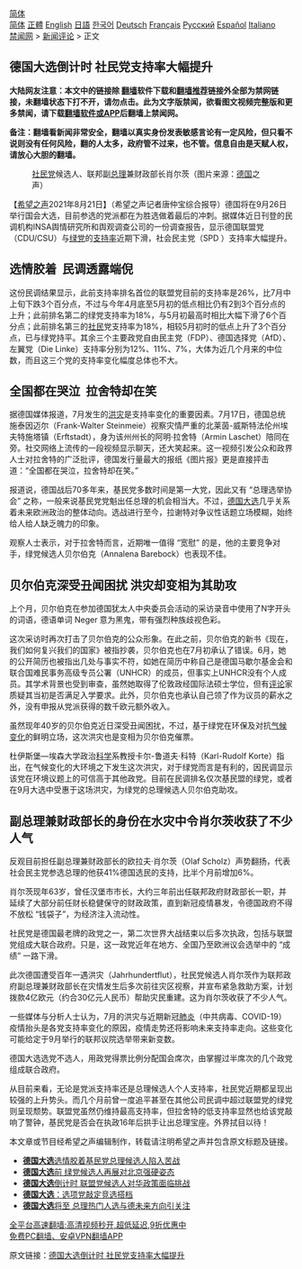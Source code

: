  <!-- 面包屑导航 --> <div class="breadcrumb"><!-- GTranslate: https://gtranslate.io/ -->  <div class="switcher notranslate">  <div class="selected">  <a href="#" onclick="return false;"> 简体</a>  </div>  <div class="option">  <a href="https://www.bannedbook.org" onclick="doGTranslate('zh-CN|zh-CN');jQuery('div.switcher div.selected a').html(jQuery(this).html());return false;" title="简体中文" class="nturl selected"> 简体</a>  <a href="https://www.bannedbook.org/zh-tw/" onclick="doGTranslate('zh-CN|zh-TW');jQuery('div.switcher div.selected a').html(jQuery(this).html());return false;" title="繁體中文" class="nturl"> 正體</a>  <a href="https://www.bannedbook.org/en/" onclick="doGTranslate('zh-CN|en');jQuery('div.switcher div.selected a').html(jQuery(this).html());return false;" title="English" class="nturl"> English</a>  <a href="https://www.bannedbook.org/ja/" onclick="doGTranslate('zh-CN|ja');jQuery('div.switcher div.selected a').html(jQuery(this).html());return false;" title="日本語" class="nturl"> 日語</a>  <a href="https://www.bannedbook.org/ko/" onclick="doGTranslate('zh-CN|ko');jQuery('div.switcher div.selected a').html(jQuery(this).html());return false;" title="한국어" class="nturl"> 한국어</a>  <a href="https://www.bannedbook.org/de/" onclick="doGTranslate('zh-CN|de');jQuery('div.switcher div.selected a').html(jQuery(this).html());return false;" title="Deutsch" class="nturl"> Deutsch</a>  <a href="https://www.bannedbook.org/fr/" onclick="doGTranslate('zh-CN|fr');jQuery('div.switcher div.selected a').html(jQuery(this).html());return false;" title="Français" class="nturl"> Français</a>  <a href="https://www.bannedbook.org/ru/" onclick="doGTranslate('zh-CN|ru');jQuery('div.switcher div.selected a').html(jQuery(this).html());return false;" title="Русский" class="nturl"> Русский</a>  <a href="https://www.bannedbook.org/es/" onclick="doGTranslate('zh-CN|es');jQuery('div.switcher div.selected a').html(jQuery(this).html());return false;" title="Español" class="nturl"> Español</a>  <a href="https://www.bannedbook.org/it/" onclick="doGTranslate('zh-CN|it');jQuery('div.switcher div.selected a').html(jQuery(this).html());return false;" title="Italiano" class="nturl"> Italiano</a>  </div>  </div>      <div class='breadcrumb-sub'><!-- Breadcrumb NavXT 6.3.0 --> <a href="https://www.bannedbook.org/" class="home">禁闻网</a> &gt; <a href="https://www.bannedbook.org/bnews/comments/" class="category">新闻评论</a> &gt; 正文</div></div><h2>德国大选倒计时 社民党支持率大幅提升</h2> <p class="notice"><b>大陆网友注意：本文中的链接除 <a href="https://github.com/bannedbook/fanqiang" >翻墙</a>软件下载和<a href="https://github.com/killgcd/justmysocks/blob/master/README.md">翻墙推荐</a>链接外全部为禁网链接，未翻墙状态下打不开，请勿点击。此为文字版禁闻，欲看图文视频完整版和更多禁闻，请下载<a href="https://github.com/bannedbook/fanqiang">翻墙软件或APP</a>后翻墙上禁闻网。</p><p>备注：翻墙看新闻非常安全，翻墙以真实身份发表敏感言论有一定风险，但只看不说则没有任何风险，翻的人太多，政府管不过来，也不管。信息自由是天赋人权，请放心大胆的翻墙。</b></p>  <div class="entry"> <figure> <p><figcaption><a href="https://www.bannedbook.org/bnews/tag/%E7%A4%BE%E6%B0%91%E5%85%9A/" class="st_tag internal_tag" rel="tag" title="标签 社民党 下的日志">社民党</a>候选人、联邦副<a href="https://www.bannedbook.org/bnews/tag/%e6%80%bb%e7%90%86/" class="st_tag internal_tag" rel="tag" title="标签 总理 下的日志">总理</a>兼财政部长肖尔茨（图片来源：<a href="https://www.bannedbook.org/bnews/tag/%e5%be%b7%e5%9b%bd/" class="st_tag internal_tag" rel="tag" title="标签 德国 下的日志">德国</a>之声）</figcaption></figure> <p>【<span class='wp_keywordlink_affiliate'><a href="https://www.soundofhope.org" title="希望之声" target="_blank">希望之声</a></span>2021年8月21日】（希望之声记者唐仲宝综合报导）德国将在9月26日举行国会大选，目前参选的党派都在为胜选做着最后的冲刺。据媒体近日刊登的民调机构INSA舆情研究所和舆观调查公司的一份调查报告，显示德国联盟党（CDU/CSU）与<a href="https://www.bannedbook.org/bnews/tag/%e7%bb%bf%e5%85%9a/" class="st_tag internal_tag" rel="tag" title="标签 绿党 下的日志">绿党</a>的<a href="https://www.bannedbook.org/bnews/tag/%E6%94%AF%E6%8C%81%E7%8E%87/" class="st_tag internal_tag" rel="tag" title="标签 支持率 下的日志">支持率</a>近期下滑，社会民主党（SPD ）支持率大幅提升。</p> <h2><strong>选情胶着  民调透露端倪</strong></h2> <p>这份民调结果显示，此前支持率排名首位的联盟党目前的支持率是26%，比7月中上旬下跌3个百分点，不过与今年4月底至5月初的低点相比仍有2到3个百分点的上升；此前排名第二的绿党支持率为18%，与5月初最高时相比大幅下滑了6个百分点；此前排名第三的<a href="https://www.bannedbook.org/bnews/tag/%E7%A4%BE%E6%B0%91/" class="st_tag internal_tag" rel="tag" title="标签 社民 下的日志">社民</a>党支持率为18%，相较5月初时的低点上升了3个百分点，已与绿党持平。其余三个主要政党自由民主党（FDP）、德国选择党（AfD）、左翼党（Die Linke）支持率分别为12%、11%、7%，大体为近几个月来的中位数，而且这三个党的支持率变化幅度总体也不大。</p> <h2><strong>全国都在哭泣  拉舍特却在笑</strong></h2> <p>据德国媒体报道，7月发生的<a href="https://www.bannedbook.org/bnews/tag/%e6%b4%aa%e7%81%be/" class="st_tag internal_tag" rel="tag" title="标签 洪灾 下的日志">洪灾</a>是支持率变化的重要因素。7月17日，德国总统施泰因迈尔（Frank-Walter Steinmeie）视察灾情严重的北莱茵-威斯特法伦州埃夫特施塔镇（Erftstadt），身为该州州长的阿明·拉舍特（Armin Laschet）陪同在旁。社交网络上流传的一段视频显示聊天，还大笑起来。这一视频引发公众和政界人士对拉舍特的广泛批评，德国发行量最大的报纸《图片报》更是直接抨击道：“全国都在哭泣，拉舍特却在笑。”</p> <p>报道说，德国战后70多年来，基民党多数时间是第一大党，因此又有 “总理选举协会” 之称，一般来说基民党党魁出任总理的机会相当大。不过，<a href="https://www.bannedbook.org/bnews/tag/%e5%be%b7%e5%9b%bd%e5%a4%a7%e9%80%89/" class="st_tag internal_tag" rel="tag" title="标签 德国大选 下的日志">德国大选</a>几乎关系着未来欧洲政治的整体动向。选战进行至今，拉谢特对争议性话题立场模糊，始终给人给人缺乏魄力的印象。</p>  <p>观察人士表示，对于拉舍特而言，近期唯一值得 “宽慰” 的是，他的主要竞争对手，绿党候选人贝尔伯克（Annalena Barebock）也表现不佳。</p> <h2><strong>贝尔伯克深受丑闻困扰 洪灾却变相为其助攻</strong></h2> <p>上个月，贝尔伯克在参加德国犹太人中央委员会活动的采访录音中使用了N字开头的词语，德语单词 Neger 意为黑鬼，带有强烈种族歧视色彩。</p> <p>这次采访时再次打击了贝尔伯克的公众形象。在此之前，贝尔伯克的新书《现在，我们如何复兴我们的国家》被指抄袭，贝尔伯克也在7月初承认了错误。6月，她的公开简历也被指出几处与事实不符，如她在简历中称自己是德国马歇尔基金会和联合国难民事务高级专员公署（UNHCR）的成员，但事实上UNHCR没有个人成员。其学术背景也受到审查，虽然她取得了伦敦政经国际法硕士学位，但有<span class='wp_keywordlink_affiliate'><a href="https://www.bannedbook.org/bnews/comments/" title="新闻评论" target="_blank">评论</a></span>家质疑其当初是否满足入学要求。此外，贝尔伯克也承认自己领了作为议员的薪水之外，没有申报从党派获得的数千欧元额外收入。</p> <p>虽然现年40岁的贝尔伯克近日深受丑闻困扰，不过，基于绿党在环保及对抗<span class='wp_keywordlink'><a href="https://www.bannedbook.org/bnews/ssgc/20180904/993719.html" title="《魔鬼在统治着我们的世界(23)：环保主义(上)》" target="_blank">气候变化</a></span>的鲜明立场，这次洪灾也是变相为贝尔伯克催票。</p>  <p>杜伊斯堡—埃森大学政治<span class='wp_keywordlink'><a href="https://www.bannedbook.org/forum11/topic309.html" title="禁片：“科学”的棍子" target="_blank">科学</a></span>系教授卡尔-鲁道夫·科特（Karl-Rudolf Korte）指出，在气候变化的大环境之下发生这次洪灾，对于绿党而言是有利的，因民调显示该党在环境议题上的可信高于其他政党。目前在民调排名仅次基民盟的绿党，或者在9月大选中受惠于这场洪灾，为绿党的总理候选人贝尔伯克助攻。</p> <h2><strong>副总理兼财政部长的身份在水灾中令肖尔茨收获了不少人气</strong></h2> <p>反观目前担任副总理兼财政部长的欧拉夫·肖尔茨（Olaf Scholz）声势翻扬，代表社会民主党参选总理的他获41%德国选民的支持，比半个月前增加6%。</p> <p>肖尔茨现年63岁，曾任汉堡市市长，大约三年前出任联邦政府财政部长一职，并延续了大部分前任财长稳健保守的财政政策，直到新冠疫情暴发，令德国政府不得不放松 “钱袋子”，为经济注入流动性。</p> <p>社民党是德国最老牌的政党之一，第二次世界大战结束以后多次执政，包括与联盟党组成大联合政府。只是，这一政党近年在地方、全国乃至欧洲议会选举中的 “成绩” 一路下滑。</p>  <p>此次德国遭受百年一遇洪灾（Jahrhundertflut），社民党候选人肖尔茨作为联邦政府副总理兼财政部长在灾情发生后多次前往灾区视察，并宣布紧急救助方案，计划拨款4亿欧元（约合30亿元人民币）帮助灾民重建。这为肖尔茨收获了不少人气。</p> <p>一些媒体与分析人士认为，7月的洪灾与近期新冠<a href="https://www.bannedbook.org/bnews/tag/%e8%82%ba%e7%82%8e/" class="st_tag internal_tag" rel="tag" title="标签 肺炎 下的日志">肺炎</a>（中共病毒、COVID-19）疫情抬头是各党支持率变化的原因，疫情走势还将影响未来支持率走向。这些变化可能给定于9月举行的联邦议院选举带来新变数。</p> <p>德国大选选党不选人，用政党得票比例分配国会席次，由掌握过半席次的几个政党组成联合政府。</p> <p>从目前来看，无论是党派支持率还是总理候选人个人支持率，社民党近期都呈现出较强的上升势头。而几个月前曾一度追平甚至在其他公司民调中超过联盟党的绿党则呈现颓势。联盟党虽然仍维持最高支持率，但拉舍特的低支持率显然也给该党敲响了警钟，基民党是否会在执政16年后拱手让出总理宝座。外界拭目以待！</p>  <p>本文章或节目经希望之声编辑制作，转载请注明希望之声并包含原文标题及链接。 </p> <ul class='op-related-articles' title='相关阅读'> <li><a href='https://www.bannedbook.org/bnews/baitai/20210821/1610738.html' target='_blank'><b>德国大选</b>选情胶着基民党总理候选人陷入苦战</a></li> <li><a href='https://www.bannedbook.org/bnews/comments/20210816/1606897.html' target='_blank'><b>德国大选</b>前 绿党候选人再展对北京强硬姿态</a></li> <li><a href='https://www.bannedbook.org/bnews/comments/20210622/1571616.html' target='_blank'><b>德国大选</b>倒计时 联盟党候选人对华政策面临挑战</a></li> <li><a href='https://www.bannedbook.org/bnews/baitai/20210527/1554823.html' target='_blank'><b>德国大选</b>：选项党敲定竞选搭档</a></li> <li><a href='https://www.bannedbook.org/bnews/comments/20210520/1550048.html' target='_blank'><b>德国大选</b>将至 总理热门人选与德未来方向引关注</a></li> </ul> <p class="texttj"> <a href="https://github.com/bannedbook/fanqiang/wiki/V2ray%E6%9C%BA%E5%9C%BA" target="_blank">全平台高速翻墙:高清视频秒开,超低延迟,9折优惠中</a><br/> <a href="https://github.com/bannedbook/fanqiang/wiki/%E7%A6%81%E9%97%BB%E7%BD%91%E5%AE%89%E5%8D%93%E7%BF%BB%E5%A2%99%E6%96%B0%E9%97%BBAPP" target="_blank">免费PC翻墙、安卓VPN翻墙APP</a></p><p>原文链接：<a class="src_link"  href="https://www.soundofhope.org/post/537608" target="_blank">德国大选倒计时 社民党支持率大幅提升</a></p><a name='sharetosocial'></a>  <div style="margin-bottom:5px;padding-bottom:5px;clear:both"> <div id="archive-pix-1" class="banner-ads"> <!-- AuctionX Display platform tag START --> <div id="26318x728x90x621x_ADSLOT2" clicktrack="%%CLICK_URL_ESC%%"></div> <!-- AuctionX Display platform tag END --> </div> <div id="archive-pix-2" class="banner-ads"> <!-- AuctionX Display platform tag START --> <div id="26315x300x250x621x_ADSLOT2" clicktrack="%%CLICK_URL_ESC%%"></div> <!-- AuctionX Display platform tag END --> </div> </div>  <div id="archive-pix-1" class="banner-ads"> <!-- AuctionX Display platform tag START --> <div id="26318x728x90x621x_ADSLOT3" clicktrack="%%CLICK_URL_ESC%%"></div> <!-- AuctionX Display platform tag END --> </div> </div><!--END ENTRY--> 